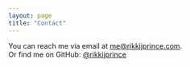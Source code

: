 ```yaml
---
layout: page
title: "Contact"
---
```


You can reach me via email at [me@rikkijprince.com](mailto:me@rikkijprince.com).  
Or find me on GitHub: [@rikkijprince](https://github.com/rikkijprince)